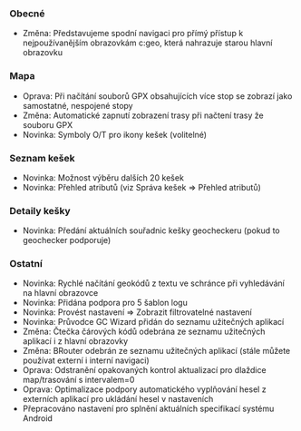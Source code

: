 ### Obecné
- Změna: Představujeme spodní navigaci pro přímý přístup k nejpoužívanějším obrazovkám c:geo, která nahrazuje starou hlavní obrazovku

### Mapa
- Oprava: Při načítání souborů GPX obsahujících více stop se zobrazí jako samostatné, nespojené stopy
- Změna: Automatické zapnutí zobrazení trasy při načtení trasy že souboru GPX
- Novinka: Symboly O/T pro ikony kešek (volitelné)

### Seznam kešek
- Novinka: Možnost výběru dalších 20 kešek
- Novinka: Přehled atributů (viz Správa kešek => Přehled atributů)

### Detaily kešky
- Novinka: Předání aktuálních souřadnic kešky geocheckeru (pokud to geochecker podporuje)

### Ostatní
- Novinka: Rychlé načítání geokódů z textu ve schránce při vyhledávání na hlavní obrazovce
- Novinka: Přidána podpora pro 5 šablon logu
- Novinka: Provést nastavení => Zobrazit filtrovatelné nastavení
- Novinka: Průvodce GC Wizard přidán do seznamu užitečných aplikací
- Změna: Čtečka čárových kódů odebrána ze seznamu užitečných aplikací i z hlavní obrazovky
- Změna: BRouter odebrán ze seznamu užitečných aplikací (stále můžete používat externí i interní navigaci)
- Oprava: Odstranění opakovaných kontrol aktualizací pro dlaždice map/trasování s intervalem=0
- Oprava: Optimalizace podpory automatického vyplňování hesel z externích aplikací pro ukládání hesel v nastaveních
- Přepracováno nastavení pro splnění aktuálních specifikací systému Android
